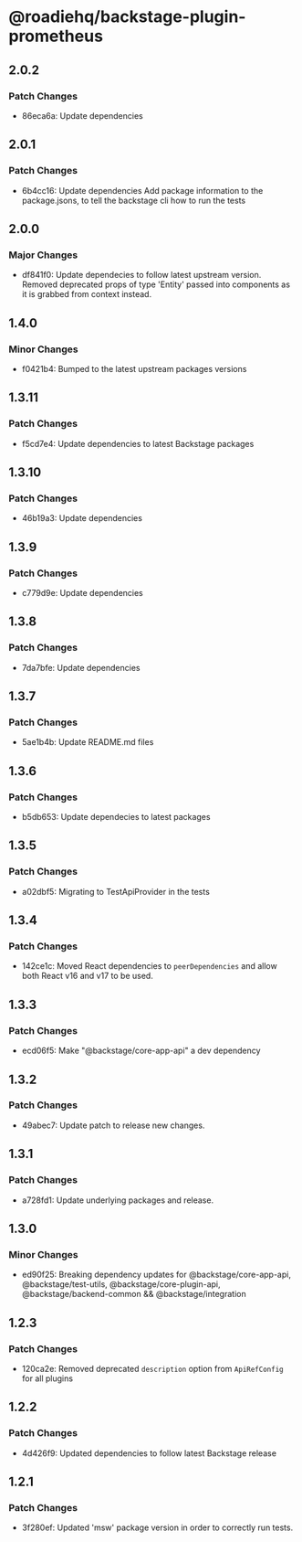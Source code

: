 # @roadiehq/backstage-plugin-prometheus

## 2.0.2

### Patch Changes

- 86eca6a: Update dependencies

## 2.0.1

### Patch Changes

- 6b4cc16: Update dependencies
  Add package information to the package.jsons, to tell the backstage cli how to run the tests

## 2.0.0

### Major Changes

- df841f0: Update dependecies to follow latest upstream version. Removed deprecated props of type 'Entity' passed into components as it is grabbed from context instead.

## 1.4.0

### Minor Changes

- f0421b4: Bumped to the latest upstream packages versions

## 1.3.11

### Patch Changes

- f5cd7e4: Update dependencies to latest Backstage packages

## 1.3.10

### Patch Changes

- 46b19a3: Update dependencies

## 1.3.9

### Patch Changes

- c779d9e: Update dependencies

## 1.3.8

### Patch Changes

- 7da7bfe: Update dependencies

## 1.3.7

### Patch Changes

- 5ae1b4b: Update README.md files

## 1.3.6

### Patch Changes

- b5db653: Update dependecies to latest packages

## 1.3.5

### Patch Changes

- a02dbf5: Migrating to TestApiProvider in the tests

## 1.3.4

### Patch Changes

- 142ce1c: Moved React dependencies to `peerDependencies` and allow both React v16 and v17 to be used.

## 1.3.3

### Patch Changes

- ecd06f5: Make "@backstage/core-app-api" a dev dependency

## 1.3.2

### Patch Changes

- 49abec7: Update patch to release new changes.

## 1.3.1

### Patch Changes

- a728fd1: Update underlying packages and release.

## 1.3.0

### Minor Changes

- ed90f25: Breaking dependency updates for @backstage/core-app-api, @backstage/test-utils, @backstage/core-plugin-api, @backstage/backend-common && @backstage/integration

## 1.2.3

### Patch Changes

- 120ca2e: Removed deprecated `description` option from `ApiRefConfig` for all plugins

## 1.2.2

### Patch Changes

- 4d426f9: Updated dependencies to follow latest Backstage release

## 1.2.1

### Patch Changes

- 3f280ef: Updated 'msw' package version in order to correctly run tests.
